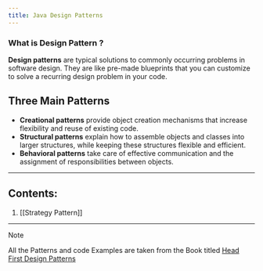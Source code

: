 ```yaml
---
title: Java Design Patterns 
---
```

### What is Design Pattern ?

**Design patterns** are typical solutions to commonly occurring problems in software design. They are like pre-made blueprints that you can customize to solve a recurring design problem in your code.

## Three Main Patterns

- **Creational patterns** provide object creation mechanisms that increase flexibility and reuse of existing code.
- **Structural patterns** explain how to assemble objects and classes into larger structures, while keeping these structures flexible and efficient.
- **Behavioral patterns** take care of effective communication and the assignment of responsibilities between objects.
---
## Contents:

1. [[Strategy Pattern]]

---
> [!Note] 
> All the Patterns and code Examples are taken from the Book titled [Head First Design Patterns](https://www.oreilly.com/library/view/head-first-design/9781492077992/?_gl=1*xxiqn6*_ga*MTk1NDU5NDczNi4xNzM2MjcwMTgz*_ga_092EL089CH*MTczNzA0OTQ2MC4yLjAuMTczNzA0OTQ2My41Ny4wLjA.) 




